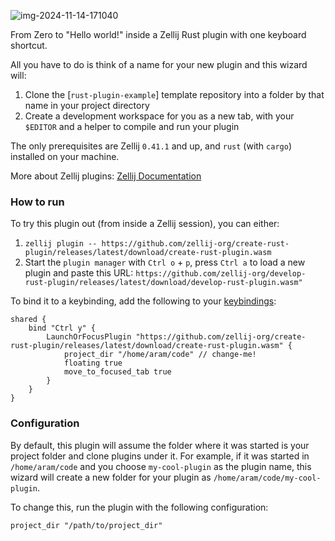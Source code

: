 ![img-2024-11-14-171040](https://github.com/user-attachments/assets/ef9b9d79-369a-4303-afb5-ddbce66bd9d4)


From Zero to "Hello world!" inside a Zellij Rust plugin with one keyboard shortcut.

All you have to do is think of a name for your new plugin and this wizard will:
1. Clone the [`rust-plugin-example`] template repository into a folder by that name in your project directory
2. Create a development workspace for you as a new tab, with your `$EDITOR` and a helper to compile and run your plugin

The only prerequisites are Zellij `0.41.1` and up, and `rust` (with `cargo`) installed on your machine.

More about Zellij plugins: [Zellij Documentation][docs]

### How to run

To try this plugin out (from inside a Zellij session), you can either:
1. `zellij plugin -- https://github.com/zellij-org/create-rust-plugin/releases/latest/download/create-rust-plugin.wasm`
2. Start the `plugin manager` with `Ctrl o` + `p`, press `Ctrl a` to load a new plugin and paste this URL: `https://github.com/zellij-org/develop-rust-plugin/releases/latest/download/develop-rust-plugin.wasm"`

To bind it to a keybinding, add the following to your [keybindings](https://zellij.dev/documentation/keybindings.html):
```kdl
shared {
    bind "Ctrl y" {
        LaunchOrFocusPlugin "https://github.com/zellij-org/create-rust-plugin/releases/latest/download/create-rust-plugin.wasm" {
            project_dir "/home/aram/code" // change-me!
            floating true
            move_to_focused_tab true
        }
    }
}
```

### Configuration
By default, this plugin will assume the folder where it was started is your project folder and clone plugins under it.
For example, if it was started in `/home/aram/code` and you choose `my-cool-plugin` as the plugin name, this wizard will create a new folder for your plugin as `/home/aram/code/my-cool-plugin`.

To change this, run the plugin with the following configuration:
```kdl
project_dir "/path/to/project_dir"
```

[zellij]: https://github.com/zellij-org/zellij
[docs]: https://zellij.dev/documentation/plugins.html
[rust-plugin-example]: https://github.com/zellij-org/rust-plugin-example

